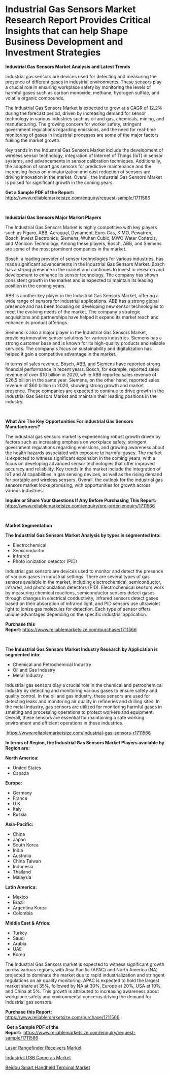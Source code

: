 <p><h1>Industrial Gas Sensors Market Research Report Provides Critical Insights that can help Shape Business Development and Investment Strategies</h1></p><p><strong>Industrial Gas Sensors Market Analysis and Latest Trends</strong></p>
<p><p>Industrial gas sensors are devices used for detecting and measuring the presence of different gases in industrial environments. These sensors play a crucial role in ensuring workplace safety by monitoring the levels of harmful gases such as carbon monoxide, methane, hydrogen sulfide, and volatile organic compounds.</p><p>The Industrial Gas Sensors Market is expected to grow at a CAGR of 12.2% during the forecast period, driven by increasing demand for sensor technology in various industries such as oil and gas, chemicals, mining, and manufacturing. The growing concern for worker safety, stringent government regulations regarding emissions, and the need for real-time monitoring of gases in industrial processes are some of the major factors fueling the market growth.</p><p>Key trends in the Industrial Gas Sensors Market include the development of wireless sensor technology, integration of Internet of Things (IoT) in sensor systems, and advancements in sensor calibration techniques. Additionally, the adoption of smart gas sensors for predictive maintenance and the increasing focus on miniaturization and cost reduction of sensors are driving innovation in the market. Overall, the Industrial Gas Sensors Market is poised for significant growth in the coming years.</p></p>
<p><strong>Get a Sample PDF of the Report:&nbsp;</strong> <a href="https://www.reliablemarketsize.com/enquiry/request-sample/1711566">https://www.reliablemarketsize.com/enquiry/request-sample/1711566</a></p>
<p>&nbsp;</p>
<p><strong>Industrial Gas Sensors Major Market Players</strong></p>
<p><p>The Industrial Gas Sensors Market is highly competitive with key players such as Figaro, ABB, Aeroqual, Dynament, Euro-Gas, KIMO, Pewatron, Bosch, Invest Electronics, Siemens, Wuhan Cubic, MWC Water Controls, and Monicon Technology. Among these players, Bosch, ABB, and Siemens are some of the most prominent companies in the market.</p><p>Bosch, a leading provider of sensor technologies for various industries, has made significant advancements in the Industrial Gas Sensors Market. Bosch has a strong presence in the market and continues to invest in research and development to enhance its sensor technology. The company has shown consistent growth in the market and is expected to maintain its leading position in the coming years.</p><p>ABB is another key player in the Industrial Gas Sensors Market, offering a wide range of sensors for industrial applications. ABB has a strong global presence and has been focusing on developing new sensor technologies to meet the evolving needs of the market. The company's strategic acquisitions and partnerships have helped it expand its market reach and enhance its product offerings.</p><p>Siemens is also a major player in the Industrial Gas Sensors Market, providing innovative sensor solutions for various industries. Siemens has a strong customer base and is known for its high-quality products and reliable services. The company's focus on sustainability and digitalization has helped it gain a competitive advantage in the market.</p><p>In terms of sales revenue, Bosch, ABB, and Siemens have reported strong financial performance in recent years. Bosch, for example, reported sales revenue of over $10 billion in 2020, while ABB reported sales revenue of $26.5 billion in the same year. Siemens, on the other hand, reported sales revenue of $60 billion in 2020, showing strong growth and market presence. These companies are expected to continue to drive growth in the Industrial Gas Sensors Market and maintain their leading positions in the industry.</p></p>
<p>&nbsp;</p>
<p><strong>What Are The Key Opportunities For Industrial Gas Sensors Manufacturers?</strong></p>
<p><p>The industrial gas sensors market is experiencing robust growth driven by factors such as increasing emphasis on workplace safety, stringent government regulations regarding emissions, and growing awareness about the health hazards associated with exposure to harmful gases. The market is expected to witness significant expansion in the coming years, with a focus on developing advanced sensor technologies that offer improved accuracy and reliability. Key trends in the market include the integration of IoT and AI capabilities in gas sensing devices, as well as the rising demand for portable and wireless sensors. Overall, the outlook for the industrial gas sensors market looks promising, with opportunities for growth across various industries.</p></p>
<p><strong>Inquire or Share Your Questions If Any Before Purchasing This Report:</strong> <a href="https://www.reliablemarketsize.com/enquiry/pre-order-enquiry/1711566">https://www.reliablemarketsize.com/enquiry/pre-order-enquiry/1711566</a></p>
<p>&nbsp;</p>
<p><strong>Market Segmentation</strong></p>
<p><strong>The Industrial Gas Sensors Market Analysis by types is segmented into:</strong></p>
<p><ul><li>Electrochemical</li><li>Semiconductor</li><li>Infrared</li><li>Photo ionization detector (PID)</li></ul></p>
<p><p>Industrial gas sensors are devices used to monitor and detect the presence of various gases in industrial settings. There are several types of gas sensors available in the market, including electrochemical, semiconductor, infrared, and photoionization detectors (PID). Electrochemical sensors work by measuring chemical reactions, semiconductor sensors detect gases through changes in electrical conductivity, infrared sensors detect gases based on their absorption of infrared light, and PID sensors use ultraviolet light to ionize gas molecules for detection. Each type of sensor offers unique advantages depending on the specific industrial application.</p></p>
<p><strong>Purchase this Report:&nbsp;</strong><a href="https://www.reliablemarketsize.com/purchase/1711566">https://www.reliablemarketsize.com/purchase/1711566</a></p>
<p>&nbsp;</p>
<p><strong>The Industrial Gas Sensors Market Industry Research by Application is segmented into:</strong></p>
<p><ul><li>Chemical and Petrochemical Industry</li><li>Oil and Gas Industry</li><li>Metal Industry</li></ul></p>
<p><p>Industrial gas sensors play a crucial role in the chemical and petrochemical industry by detecting and monitoring various gases to ensure safety and quality control. In the oil and gas industry, these sensors are used for detecting leaks and monitoring air quality in refineries and drilling sites. In the metal industry, gas sensors are utilized for monitoring harmful gases in smelting and processing operations to protect workers and equipment. Overall, these sensors are essential for maintaining a safe working environment and efficient operations in these industries.</p></p>
<p><a href="https://www.reliablemarketsize.com/industrial-gas-sensors-r1711566">&nbsp;https://www.reliablemarketsize.com/industrial-gas-sensors-r1711566</a></p>
<p><strong>In terms of Region, the Industrial Gas Sensors Market Players available by Region are:</strong></p>
<p>
    <p> <strong> North America: </strong>
        <ul>
            <li>United States</li>
            <li>Canada</li>
        </ul>
        </p> 
    <p> <strong> Europe: </strong>
        <ul>
            <li>Germany</li>
            <li>France</li>
            <li>U.K.</li>
            <li>Italy</li>
            <li>Russia</li>
        </ul>
        </p> 
    <p> <strong> Asia-Pacific: </strong>
        <ul>
            <li>China</li>
            <li>Japan</li>
            <li>South Korea</li>
            <li>India</li>
            <li>Australia</li>
            <li>China Taiwan</li>
            <li>Indonesia</li>
            <li>Thailand</li>
            <li>Malaysia</li>
        </ul>
        </p> 
    <p> <strong> Latin America: </strong>
        <ul>
            <li>Mexico</li>
            <li>Brazil</li>
            <li>Argentina Korea</li>
            <li>Colombia</li>
        </ul>
        </p> 
    <p> <strong> Middle East & Africa: </strong>
        <ul>
            <li>Turkey</li>
            <li>Saudi</li>
            <li>Arabia</li>
            <li>UAE</li>
            <li>Korea</li>
        </ul>
    </p>
    </p>
<p><p>The Industrial Gas Sensors market is expected to witness significant growth across various regions, with Asia Pacific (APAC) and North America (NA) projected to dominate the market due to rapid industrialization and stringent regulations on air quality monitoring. APAC is expected to hold the largest market share at 35%, followed by NA at 30%, Europe at 20%, USA at 10%, and China at 5%. This growth is attributed to increasing awareness about workplace safety and environmental concerns driving the demand for industrial gas sensors.</p></p>
<p><strong>Purchase this Report: </strong><a href="https://www.reliablemarketsize.com/purchase/1711566">https://www.reliablemarketsize.com/purchase/1711566</a></p>
<p>&nbsp;<strong>Get a Sample PDF of the Report:&nbsp;&nbsp;</strong><a href="https://www.reliablemarketsize.com/enquiry/request-sample/1711566">https://www.reliablemarketsize.com/enquiry/request-sample/1711566</a></p>
<p><strong></strong></p>
<p><p><a href="https://medium.com/@fosterfahey1016/laser-rangefinder-receivers-market-report-by-product-type-ingaas-pin-ingaas-apd-others-end-use-3862c5f95fc7">Laser Rangefinder Receivers Market</a></p><p><a href="https://medium.com/@joshavis90/global-industrial-usb-cameras-market-exploring-market-share-market-trends-and-future-growth-807757ce2ea9">Industrial USB Cameras Market</a></p><p><a href="https://medium.com/@caseywiza1946/beidou-smart-handheld-terminal-market-outlook-complete-industry-analysis-2024-to-2031-b0d96c69b1f9">Beidou Smart Handheld Terminal Market</a></p></p>